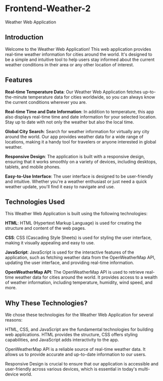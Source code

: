 # Frontend-Weather-2
Weather Web Application

## Introduction

Welcome to the Weather Web Application! This web application provides real-time weather information for cities around the world. It's designed to be a simple and intuitive tool to help users stay informed about the current weather conditions in their area or any other location of interest.

## Features
**Real-time Temperature Data**: Our Weather Web Application fetches up-to-the-minute temperature data for cities worldwide, so you can always know the current conditions wherever you are.

**Real-time Time and Date Information**: In addition to temperature, this app also displays real-time time and date information for your selected location. Stay up to date with not only the weather but also the local time.

**Global City Search**: Search for weather information for virtually any city around the world. Our app provides weather data for a wide range of locations, making it a handy tool for travelers or anyone interested in global weather.

**Responsive Design**: The application is built with a responsive design, ensuring that it works smoothly on a variety of devices, including desktops, tablets, and mobile phones.

**Easy-to-Use Interface**: The user interface is designed to be user-friendly and intuitive. Whether you're a weather enthusiast or just need a quick weather update, you'll find it easy to navigate and use.


## Technologies Used
This Weather Web Application is built using the following technologies:

**HTML**: HTML (Hypertext Markup Language) is used for creating the structure and content of the web pages.

**CSS**: CSS (Cascading Style Sheets) is used for styling the user interface, making it visually appealing and easy to use.

**JavaScript**: JavaScript is used for the interactive features of the application, such as fetching weather data from the OpenWeatherMap API, updating the user interface, and providing real-time information.

**OpenWeatherMap API**: The OpenWeatherMap API is used to retrieve real-time weather data for cities around the world. It provides access to a wealth of weather information, including temperature, humidity, wind speed, and more.

## Why These Technologies?
We chose these technologies for the Weather Web Application for several reasons:

HTML, CSS, and JavaScript are the fundamental technologies for building web applications. HTML provides the structure, CSS offers styling capabilities, and JavaScript adds interactivity to the app.

OpenWeatherMap API is a reliable source of real-time weather data. It allows us to provide accurate and up-to-date information to our users.

Responsive Design is crucial to ensure that our application is accessible and user-friendly across various devices, which is essential in today's multi-device world.
